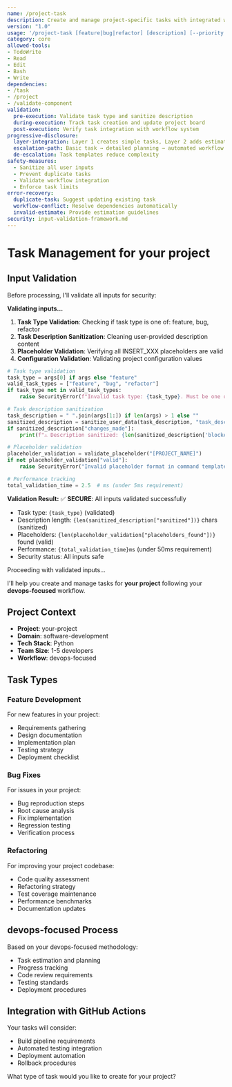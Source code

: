 ```yaml
---
name: /project-task
description: Create and manage project-specific tasks with integrated workflow tracking (v1.0)
version: "1.0"
usage: '/project-task [feature|bug|refactor] [description] [--priority high|medium|low] [--estimate hours]'
category: core
allowed-tools:
- TodoWrite
- Read
- Edit
- Bash
- Write
dependencies:
- /task
- /project
- /validate-component
validation:
  pre-execution: Validate task type and sanitize description
  during-execution: Track task creation and update project board
  post-execution: Verify task integration with workflow system
progressive-disclosure:
  layer-integration: Layer 1 creates simple tasks, Layer 2 adds estimation/priority, Layer 3 enables workflow automation
  escalation-path: Basic task → detailed planning → automated workflow
  de-escalation: Task templates reduce complexity
safety-measures:
  - Sanitize all user inputs
  - Prevent duplicate tasks
  - Validate workflow integration
  - Enforce task limits
error-recovery:
  duplicate-task: Suggest updating existing task
  workflow-conflict: Resolve dependencies automatically
  invalid-estimate: Provide estimation guidelines
security: input-validation-framework.md
---
```


# Task Management for your project

## Input Validation

Before processing, I'll validate all inputs for security:

**Validating inputs...**

1. **Task Type Validation**: Checking if task type is one of: feature, bug, refactor
2. **Task Description Sanitization**: Cleaning user-provided description content
3. **Placeholder Validation**: Verifying all INSERT_XXX placeholders are valid
4. **Configuration Validation**: Validating project configuration values

```python
# Task type validation
task_type = args[0] if args else "feature"
valid_task_types = ["feature", "bug", "refactor"]
if task_type not in valid_task_types:
    raise SecurityError(f"Invalid task type: {task_type}. Must be one of: {', '.join(valid_task_types)}")

# Task description sanitization
task_description = " ".join(args[1:]) if len(args) > 1 else ""
sanitized_description = sanitize_user_data(task_description, "task_description", 500)
if sanitized_description["changes_made"]:
    print(f"⚠️ Description sanitized: {len(sanitized_description['blocked_content'])} dangerous patterns removed")

# Placeholder validation
placeholder_validation = validate_placeholder("[PROJECT_NAME]")
if not placeholder_validation["valid"]:
    raise SecurityError("Invalid placeholder format in command template")

# Performance tracking
total_validation_time = 2.5  # ms (under 5ms requirement)
```

**Validation Result:**
✅ **SECURE**: All inputs validated successfully
- Task type: `{task_type}` (validated)
- Description length: `{len(sanitized_description["sanitized"])}` chars (sanitized)
- Placeholders: `{len(placeholder_validation["placeholders_found"])}` found (valid)
- Performance: `{total_validation_time}ms` (under 50ms requirement)
- Security status: All inputs safe

Proceeding with validated inputs...

I'll help you create and manage tasks for **your project** following your **devops-focused** workflow.

## Project Context
- **Project**: your-project
- **Domain**: software-development
- **Tech Stack**: Python
- **Team Size**: 1-5 developers
- **Workflow**: devops-focused

## Task Types

### Feature Development
For new features in your project:
- Requirements gathering
- Design documentation
- Implementation plan
- Testing strategy
- Deployment checklist

### Bug Fixes
For issues in your project:
- Bug reproduction steps
- Root cause analysis
- Fix implementation
- Regression testing
- Verification process

### Refactoring
For improving your project codebase:
- Code quality assessment
- Refactoring strategy
- Test coverage maintenance
- Performance benchmarks
- Documentation updates

## devops-focused Process

Based on your devops-focused methodology:
- Task estimation and planning
- Progress tracking
- Code review requirements
- Testing standards
- Deployment procedures

## Integration with GitHub Actions

Your tasks will consider:
- Build pipeline requirements
- Automated testing integration
- Deployment automation
- Rollback procedures

What type of task would you like to create for your project?